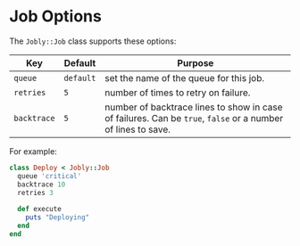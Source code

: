 # Job Options

The `Jobly::Job` class supports these options:

| Key         | Default   | Purpose       
|-------------|-----------|---------------
| `queue`     | `default` | set the name of the queue for this job.
| `retries`   |  `5`      | number of times to retry on failure.
| `backtrace` |  `5`      | number of backtrace lines to show in case of failures. Can be `true`, `false` or a number of lines to save.

For example:

```ruby
class Deploy < Jobly::Job
  queue 'critical'
  backtrace 10
  retries 3
  
  def execute
    puts "Deploying"
  end
end
```


